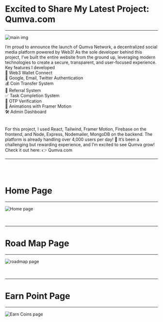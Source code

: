 <h1>Excited to Share My Latest Project: Qumva.com </h1>
<hr>

<img src="https://raw.githubusercontent.com/ayon121/Qumva-Project/refs/heads/main/qumva.com_%20(5).png" alt="main img">

I’m proud to announce the launch of Qumva Network, a decentralized social media platform powered by Web3! As the sole developer behind this project, I’ve built the entire website from the ground up, leveraging modern technologies to create a secure, transparent, and user-focused experience. <br>
Key features I developed <br>
🔗 Web3 Wallet Connect <br>
🔐 Google, Email, Twitter Authentication <br>
💰 Coin Transfer System <br>
🎯 Referral System <br>
✅ Task Completion System <br>
🔑 OTP Verification <br>
🎨 Animations with Framer Motion <br>
🛠️ Admin Dashboard <br>
<br>
<br>
For this project, I used React, Tailwind, Framer Motion, Firebase on the frontend, and Node, Express, Nodemailer, MongoDB on the backend. The platform is already handling over 4,000 users per day! 🎉
It’s been a challenging but rewarding experience, and I’m excited to see Qumva grow!
Check it out here: 👉 Qumva.com
<hr>

<br>
<br>
<h1>Home Page</h1>
<hr>
<img src="https://raw.githubusercontent.com/ayon121/Qumva-Project/refs/heads/main/qumva.com_%20(4).png" alt="Home page">
<br>
<br>
<br>
<hr>
<h1>Road Map Page</h1>
<hr>
<img src="https://raw.githubusercontent.com/ayon121/Qumva-Project/refs/heads/main/qumva.com_%20(7).png" alt="roadmap page">
<br>
<br>
<br>

<hr>
<h1>Earn Point Page</h1>
<hr>
<img src="https://raw.githubusercontent.com/ayon121/Qumva-Project/refs/heads/main/qumva.com_%20(9).png" alt="Earn Coins page">
<br>






